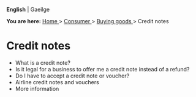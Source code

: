 **English** |  Gaeilge 

**You are here:** [ Home ](/en/) > [ Consumer ](/en/consumer/) > [ Buying
goods ](/en/consumer/shopping/) > Credit notes

#  Credit notes

  * What is a credit note? 
  * Is it legal for a business to offer me a credit note instead of a refund? 
  * Do I have to accept a credit note or voucher? 
  * Airline credit notes and vouchers 
  * More information 
